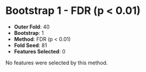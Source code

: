 # Bootstrap 1 - FDR (p < 0.01)

- **Outer Fold**: 40
- **Bootstrap**: 1
- **Method**: FDR (p < 0.01)
- **Fold Seed**: 81
- **Features Selected**: 0

No features were selected by this method.
